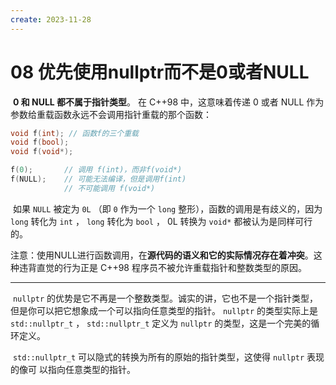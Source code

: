 ```yaml
---
create: 2023-11-28
---
```

# 08 优先使用nullptr而不是0或者NULL

​	 **0 和 NULL 都不属于指针类型**。 在 C++98 中，这意味着传递 0 或者 NULL 作为参数给重载函数永远不会调用指针重载的那个函数：

```C++
void f(int); // 函数f的三个重载
void f(bool);
void f(void*);

f(0); 		// 调用 f(int)，而非f(void*)
f(NULL); 	// 可能无法编译，但是调用f(int)
			// 不可能调用 f(void*)
```

​	如果 `NULL` 被定为 `0L` （即 `0` 作为一个 `long` 整形），函数的调用是有歧义的，因为 `long` 转化为 `int` ， `long` 转化为 `bool` ， 0L 转换为 `void*` 都被认为是同样可行的。

​	注意：使用NULL进行函数调用，在**源代码的语义和它的实际情况存在着冲突**。这种违背直觉的行为正是 C++98 程序员不被允许重载指针和整数类型的原因。

---

​	`nullptr` 的优势是它不再是一个整数类型。诚实的讲，它也不是一个指针类型，但是你可以把它想象成一个可以指向任意类型的指针。 `nullptr` 的类型实际上是 `std::nullptr_t` ， `std::nullptr_t` 定义为 `nullptr` 的类型，这是一个完美的循环定义。 

​	`std::nullptr_t` 可以隐式的转换为所有的原始的指针类型，这使得 `nullptr` 表现的像可 以指向任意类型的指针。

